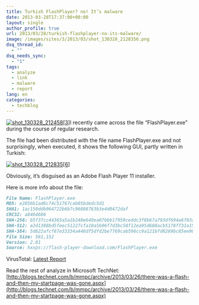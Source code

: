 ```yaml
---
title: Turkish FlashPlayer? no! It’s malware
date: 2013-03-28T17:37:00+00:00
layout: single
author_profile: true
url: 2013/03/28/turkish-flashplayer-no-its-malware/
image: /images/sites/3/2013/03/shot_130328_2128356.png
dsq_thread_id:
  - ""
dsq_needs_sync:
  - "1"
tags:
  - analyze
  - link
  - malware
  - report
lang: en
categories: 
  - techblog
---
```

[![shot_130328_212458[3]](/images/2013/03/shot_130328_2124583.png)](/images/2013/03/shot_130328_2124583.png)I recently came across the file “FlashPlayer.exe” during the course of regular research.

The file had been distributed with the file name FlashPlayer.exe and not surprisingly, when executed, it shows the following GUI, partly written in Turkish:

[![shot_130328_212835[6]](/images/2013/03/shot_130328_2128356.png)](/images/2013/03/shot_130328_2128356.png)

Obviously, it’s disguised as an Adobe Flash Player 11 installer.

Here is more info about the file:

```md
File Name: FlashPlayer.exe  
MD5: e2856b1ad6c74c51767cab05bdedc5d1  
SHA1: 1ac150ddb964722b6b7c96808763b3e4d0472daf  
CRC32: a8464606  
SHA-256: b5f37cc44365a5a1b240e649ea07bbb17959ceddc3f8b67a793df694a6f03a88  
SHA-512: e2d1388bd5feec51227cfa10a5606f7d3bc58f12ea95d688acb5178ff31a156a1092f739e7dd276f4c5368d89c33ed6a15b08ff5df294b9c3647905c1083921d  
SHA-384: 5d622afcf87e33334a446df5dfd2be7769cab596cc9a121bfd6269bc85ee980f75e1a2d1472f0eb379788845230d883b  
File Size: 561,152  
Version: 2.01  
Source: hxxps://flash-player-download.com/FlashPlayer.exe
```

VirusTotal: [Latest Report](http://www.virustotal.com/latest-report.html?resource=e2856b1ad6c74c51767cab05bdedc5d1)

Read the rest of analyze in Microsoft TechNet: [http://blogs.technet.com/b/mmpc/archive/2013/03/26/there-was-a-flash-and-then-my-startpage-was-gone.aspx](http://blogs.technet.com/b/mmpc/archive/2013/03/26/there-was-a-flash-and-then-my-startpage-was-gone.aspx)